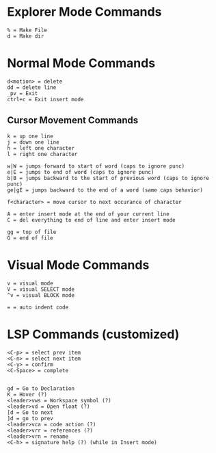 # Explorer Mode Commands

    % = Make File
    d = Make dir

# Normal Mode Commands

    d<motion> = delete
    dd = delete line
    _pv = Exit
    ctrl+c = Exit insert mode

## Cursor Movement Commands

    k = up one line
    j = down one line
    h = left one character
    l = right one character

    w|W = jumps forward to start of word (caps to ignore punc)
    e|E = jumps to end of word (caps to ignore punc)
    b|B = jumps backward to the start of previous word (caps to ignore punc)
    ge|gE = jumps backward to the end of a word (same caps behavior)

    f<character> = move cursor to next occurance of character

    A = enter insert mode at the end of your current line
    C = del everything to end of line and enter insert mode

    gg = top of file
    G = end of file

# Visual Mode Commands

    v = visual mode
    V = visual SELECT mode
    ^v = visual BLOCK mode

    = = auto indent code

# LSP Commands (customized)

    <C-p> = select prev item
    <C-n> = select next item
    <C-y> = confirm
    <C-Space> = complete


    gd = Go to Declaration
    K = Hover (?)
    <leader>vws = Workspace symbol (?)
    <leader>vd = Open float (?)
    [d = Go to next
    ]d = go to prev
    <leader>vca = code action (?)
    <leader>vrr = references (?)
    <leader>vrn = rename
    <C-h> = signature help (?) (while in Insert mode)


